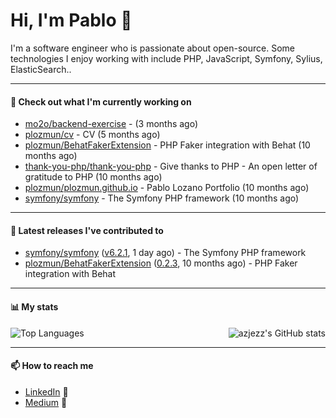 # Hi, I'm Pablo 👋

I'm a software engineer who is passionate about open-source. Some technologies I enjoy working with include PHP, JavaScript, Symfony, Sylius, ElasticSearch..

---
#### 👷 Check out what I'm currently working on

- [mo2o/backend-exercise](https://github.com/mo2o/backend-exercise) -  (3 months ago)
- [plozmun/cv](https://github.com/plozmun/cv) - CV (5 months ago)
- [plozmun/BehatFakerExtension](https://github.com/plozmun/BehatFakerExtension) - PHP Faker integration with Behat (10 months ago)
- [thank-you-php/thank-you-php](https://github.com/thank-you-php/thank-you-php) - Give thanks to PHP - An open letter of gratitude to PHP (10 months ago)
- [plozmun/plozmun.github.io](https://github.com/plozmun/plozmun.github.io) - Pablo Lozano Portfolio (10 months ago)
- [symfony/symfony](https://github.com/symfony/symfony) - The Symfony PHP framework (10 months ago)

---

#### 🔭 Latest releases I've contributed to

- [symfony/symfony](https://github.com/symfony/symfony) ([v6.2.1](https://github.com/symfony/symfony/releases/tag/v6.2.1), 1 day ago) - The Symfony PHP framework
- [plozmun/BehatFakerExtension](https://github.com/plozmun/BehatFakerExtension) ([0.2.3](https://github.com/plozmun/BehatFakerExtension/releases/tag/0.2.3), 10 months ago) - PHP Faker integration with Behat

---

#### 📊 My stats

<img align="right" alt="azjezz's GitHub stats" src="https://github-readme-stats.vercel.app/api?username=plozmun&count_private=1&show_icons=true&" />

![Top Languages](https://github-readme-stats.vercel.app/api/top-langs/?username=plozmun)

---

#### 📫 How to reach me
- <a href="https://www.linkedin.com/in/pablolozano">LinkedIn</a> 💼
- <a href="https://medium.com/@lozanomunarriz">Medium</a> 📝

